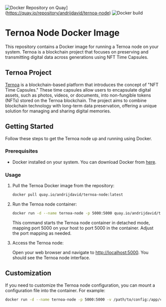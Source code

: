 ![Docker Repository on Quay](https://quay.io/repository/andrijdavid/ternoa-node/status "Docker Repository on Quay")](https://quay.io/repository/andrijdavid/ternoa-node)
![Docker build](https://github.com/andrijdavid/ternoa-node/actions/workflows/docker.yml/badge.svg)


# Ternoa Node Docker Image

This repository contains a Docker image for running a Ternoa node on your system. Ternoa is a blockchain project that focuses on preserving and transmitting digital data across generations using NFT Time Capsules.

## Ternoa Project

[Ternoa](https://www.ternoa.com/) is a blockchain-based platform that introduces the concept of "NFT Time Capsules." These time capsules allow users to encapsulate digital assets, such as photos, videos, or documents, into non-fungible tokens (NFTs) stored on the Ternoa blockchain. The project aims to combine blockchain technology with long-term data preservation, offering a unique solution for managing and sharing digital memories.

## Getting Started

Follow these steps to get the Ternoa node up and running using Docker.

### Prerequisites

- Docker installed on your system. You can download Docker from [here](https://www.docker.com/get-started).

### Usage

1. Pull the Ternoa Docker image from the repository:

    ```bash
    docker pull quay.io/andrijdavid/ternoa-node:latest
    ```

2. Run the Ternoa node container:

    ```bash
    docker run -d --name ternoa-node -p 5000:5000 quay.io/andrijdavid/ternoa-node:latest
    ```

    This command starts the Ternoa node container in detached mode, mapping port 5000 on your host to port 5000 in the container. Adjust the port mapping as needed.

3. Access the Ternoa node:

    Open your web browser and navigate to [http://localhost:5000](http://localhost:5000). You should see the Ternoa node interface.

## Customization

If you need to customize the Ternoa node configuration, you can mount a configuration file into the container. For example:

```bash
docker run -d --name ternoa-node -p 5000:5000 -v /path/to/config:/app/config your-username/ternoa-node:latest

